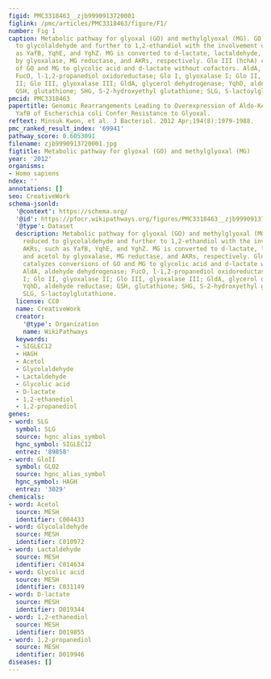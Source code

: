 ```yaml
---
figid: PMC3318463__zjb9990913720001
figlink: /pmc/articles/PMC3318463/figure/F1/
number: Fig 1
caption: Metabolic pathway for glyoxal (GO) and methylglyoxal (MG). GO can be reduced
  to glycolaldehyde and further to 1,2-ethandiol with the involvement of AKRs, such
  as YafB, YqhE, and YghZ. MG is converted to d-lactate, lactaldehyde, and acetol
  by glyoxalase, MG reductase, and AKRs, respectively. Glo III (hchA) catalyzes conversions
  of GO and MG to glycolic acid and d-lactate without cofactors. AldA, aldehyde dehydrogenase;
  FucO, l-1,2-propanediol oxidoreductase; Glo I, glyoxalase I; Glo II, glyoxalase
  II; Glo III, glyoxalase III; GldA, glycerol dehydrogenase; YqhD, aldehyde reductase;
  GSH, glutathione; SHG, S-2-hydroxyethyl glutathione; SLG, S-lactoylglutathione.
pmcid: PMC3318463
papertitle: Genomic Rearrangements Leading to Overexpression of Aldo-Keto Reductase
  YafB of Escherichia coli Confer Resistance to Glyoxal.
reftext: Minsuk Kwon, et al. J Bacteriol. 2012 Apr;194(8):1979-1988.
pmc_ranked_result_index: '69941'
pathway_score: 0.6053091
filename: zjb9990913720001.jpg
figtitle: Metabolic pathway for glyoxal (GO) and methylglyoxal (MG)
year: '2012'
organisms:
- Homo sapiens
ndex: ''
annotations: []
seo: CreativeWork
schema-jsonld:
  '@context': https://schema.org/
  '@id': https://pfocr.wikipathways.org/figures/PMC3318463__zjb9990913720001.html
  '@type': Dataset
  description: Metabolic pathway for glyoxal (GO) and methylglyoxal (MG). GO can be
    reduced to glycolaldehyde and further to 1,2-ethandiol with the involvement of
    AKRs, such as YafB, YqhE, and YghZ. MG is converted to d-lactate, lactaldehyde,
    and acetol by glyoxalase, MG reductase, and AKRs, respectively. Glo III (hchA)
    catalyzes conversions of GO and MG to glycolic acid and d-lactate without cofactors.
    AldA, aldehyde dehydrogenase; FucO, l-1,2-propanediol oxidoreductase; Glo I, glyoxalase
    I; Glo II, glyoxalase II; Glo III, glyoxalase III; GldA, glycerol dehydrogenase;
    YqhD, aldehyde reductase; GSH, glutathione; SHG, S-2-hydroxyethyl glutathione;
    SLG, S-lactoylglutathione.
  license: CC0
  name: CreativeWork
  creator:
    '@type': Organization
    name: WikiPathways
  keywords:
  - SIGLEC12
  - HAGH
  - Acetol
  - Glycolaldehyde
  - Lactaldehyde
  - Glycolic acid
  - D-lactate
  - 1,2-ethanediol
  - 1,2-propanediol
genes:
- word: SLG
  symbol: SLG
  source: hgnc_alias_symbol
  hgnc_symbol: SIGLEC12
  entrez: '89858'
- word: GloII
  symbol: GLO2
  source: hgnc_alias_symbol
  hgnc_symbol: HAGH
  entrez: '3029'
chemicals:
- word: Acetol
  source: MESH
  identifier: C004433
- word: Glycolaldehyde
  source: MESH
  identifier: C010972
- word: Lactaldehyde
  source: MESH
  identifier: C014634
- word: Glycolic acid
  source: MESH
  identifier: C031149
- word: D-lactate
  source: MESH
  identifier: D019344
- word: 1,2-ethanediol
  source: MESH
  identifier: D019855
- word: 1,2-propanediol
  source: MESH
  identifier: D019946
diseases: []
---
```

